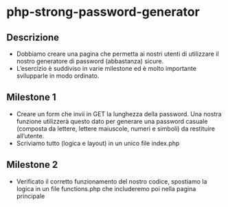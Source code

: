 # php-strong-password-generator
## Descrizione
- Dobbiamo creare una pagina che permetta ai nostri utenti di utilizzare il nostro generatore di password (abbastanza) sicure.
- L’esercizio è suddiviso in varie milestone ed è molto importante svilupparle in modo ordinato.
## Milestone 1
- Creare un form che invii in GET la lunghezza della password. Una nostra funzione utilizzerà questo dato per generare una password casuale (composta da lettere, lettere maiuscole, numeri e simboli) da restituire all’utente.
- Scriviamo tutto (logica e layout) in un unico file index.php
## Milestone 2
- Verificato il corretto funzionamento del nostro codice, spostiamo la logica in un file functions.php che includeremo poi nella pagina principale
